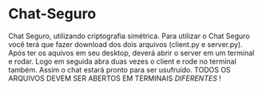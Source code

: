 # Chat-Seguro
Chat Seguro, utilizando criptografia simétrica.
Para utilizar o Chat Seguro você terá que fazer download dos dois arquivos (client.py e server.py).
Após ter os aquivos em seu desktop, deverá abrir o server em um terminal e rodar.
Logo em seguida abra duas vezes o client e rode no terminal também.
Assim o chat estará pronto para ser usufruído.
TODOS OS ARQUIVOS DEVEM SER ABERTOS EM TERMINAIS *DIFERENTES* !
